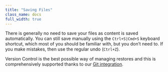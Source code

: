 ```yaml
---
title: "Saving Files"
class_name: docs
full_width: true
---
```


There is generally no need to save your files as content is saved automatically. You can still save manually using the `Ctrl+S|Cmd+S` keyboard shortcut, which most of you should be familiar with, but you don’t need to. 
If you make mistakes, then use the regular undo (`Ctrl+Z`).

Version Control is the best possible way of managing restores and this is comprehensively supported thanks to our [Git integration](/docs/ide/editing/git).




